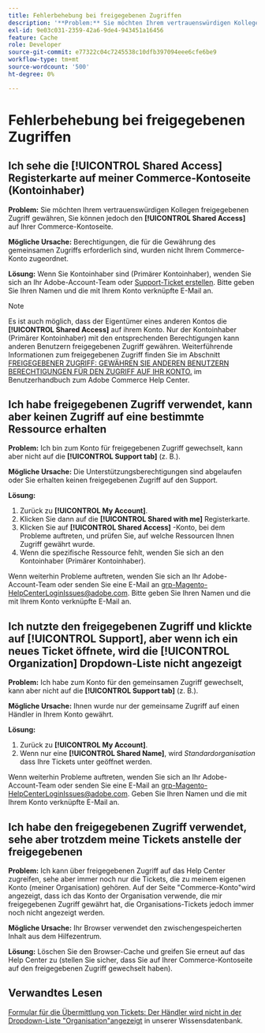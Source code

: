 ```yaml
---
title: Fehlerbehebung bei freigegebenen Zugriffen
description: '**Problem:** Sie möchten Ihrem vertrauenswürdigen Kollegen freigegebenen Zugriff gewähren, aber Sie können die Registerkarte **Freigegebener Zugriff** auf Ihrer Commerce-Kontoseite nicht finden.'
exl-id: 9e03c031-2359-42a6-9de4-943451a16456
feature: Cache
role: Developer
source-git-commit: e77322c04c7245538c10dfb397094eee6cfe6be9
workflow-type: tm+mt
source-wordcount: '500'
ht-degree: 0%

---
```


# Fehlerbehebung bei freigegebenen Zugriffen

## Ich sehe die [!UICONTROL Shared Access] Registerkarte auf meiner Commerce-Kontoseite (Kontoinhaber)

**Problem:** Sie möchten Ihrem vertrauenswürdigen Kollegen freigegebenen Zugriff gewähren, Sie können jedoch den **[!UICONTROL Shared Access]** auf Ihrer Commerce-Kontoseite.

**Mögliche Ursache:** Berechtigungen, die für die Gewährung des gemeinsamen Zugriffs erforderlich sind, wurden nicht Ihrem Commerce-Konto zugeordnet.

**Lösung:** Wenn Sie Kontoinhaber sind (Primärer Kontoinhaber), wenden Sie sich an Ihr Adobe-Account-Team oder [Support-Ticket erstellen](/help/help-center-guide/help-center/magento-help-center-user-guide.md#merchant-not-displayed). Bitte geben Sie Ihren Namen und die mit Ihrem Konto verknüpfte E-Mail an.

>[!NOTE]
>
>Es ist auch möglich, dass der Eigentümer eines anderen Kontos die **[!UICONTROL Shared Access]** auf ihrem Konto. Nur der Kontoinhaber (Primärer Kontoinhaber) mit den entsprechenden Berechtigungen kann anderen Benutzern freigegebenen Zugriff gewähren. Weiterführende Informationen zum freigegebenen Zugriff finden Sie im Abschnitt [FREIGEGEBENER ZUGRIFF: GEWÄHREN SIE ANDEREN BENUTZERN BERECHTIGUNGEN FÜR DEN ZUGRIFF AUF IHR KONTO.](https://experienceleague.adobe.com/docs/commerce-knowledge-base/kb/help-center-guide/magento-help-center-user-guide.html?lang=en#shared-access) im Benutzerhandbuch zum Adobe Commerce Help Center.

## Ich habe freigegebenen Zugriff verwendet, kann aber keinen Zugriff auf eine bestimmte Ressource erhalten

**Problem:** Ich bin zum Konto für freigegebenen Zugriff gewechselt, kann aber nicht auf die **[!UICONTROL Support tab]** (z. B.).

**Mögliche Ursache:** Die Unterstützungsberechtigungen sind abgelaufen oder Sie erhalten keinen freigegebenen Zugriff auf den Support.

**Lösung:**

1. Zurück zu **[!UICONTROL My Account]**.
1. Klicken Sie dann auf die **[!UICONTROL Shared with me]** Registerkarte.
1. Klicken Sie auf **[!UICONTROL Shared Access]** -Konto, bei dem Probleme auftreten, und prüfen Sie, auf welche Ressourcen Ihnen Zugriff gewährt wurde.
1. Wenn die spezifische Ressource fehlt, wenden Sie sich an den Kontoinhaber (Primärer Kontoinhaber).

Wenn weiterhin Probleme auftreten, wenden Sie sich an Ihr Adobe-Account-Team oder senden Sie eine E-Mail an grp-Magento-HelpCenterLoginIssues@adobe.com. Bitte geben Sie Ihren Namen und die mit Ihrem Konto verknüpfte E-Mail an.

## Ich nutzte den freigegebenen Zugriff und klickte auf [!UICONTROL Support], aber wenn ich ein neues Ticket öffnete, wird die [!UICONTROL Organization] Dropdown-Liste nicht angezeigt

**Problem:** Ich habe zum Konto für den gemeinsamen Zugriff gewechselt, kann aber nicht auf die **[!UICONTROL Support tab]** (z. B.).

**Mögliche Ursache:** Ihnen wurde nur der gemeinsame Zugriff auf einen Händler in Ihrem Konto gewährt.

**Lösung:**

1. Zurück zu **[!UICONTROL My Account]**.
1. Wenn nur eine **[!UICONTROL Shared Name]**, wird *Standardorganisation* dass Ihre Tickets unter geöffnet werden.

Wenn weiterhin Probleme auftreten, wenden Sie sich an Ihr Adobe-Account-Team oder senden Sie eine E-Mail an grp-Magento-HelpCenterLoginIssues@adobe.com. Geben Sie Ihren Namen und die mit Ihrem Konto verknüpfte E-Mail an.

## Ich habe den freigegebenen Zugriff verwendet, sehe aber trotzdem meine Tickets anstelle der freigegebenen

**Problem:** Ich kann über freigegebenen Zugriff auf das Help Center zugreifen, sehe aber immer noch nur die Tickets, die zu meinem eigenen Konto (meiner Organisation) gehören. Auf der Seite &quot;Commerce-Konto&quot;wird angezeigt, dass ich das Konto der Organisation verwende, die mir freigegebenen Zugriff gewährt hat, die Organisations-Tickets jedoch immer noch nicht angezeigt werden.

**Mögliche Ursache:** Ihr Browser verwendet den zwischengespeicherten Inhalt aus dem Hilfezentrum.

**Lösung:** Löschen Sie den Browser-Cache und greifen Sie erneut auf das Help Center zu (stellen Sie sicher, dass Sie auf Ihrer Commerce-Kontoseite auf den freigegebenen Zugriff gewechselt haben).

## Verwandtes Lesen

[Formular für die Übermittlung von Tickets: Der Händler wird nicht in der Dropdown-Liste &quot;Organisation&quot;angezeigt](/help/help-center-guide/help-center/magento-help-center-user-guide.md#merchant-not-displayed) in unserer Wissensdatenbank.

